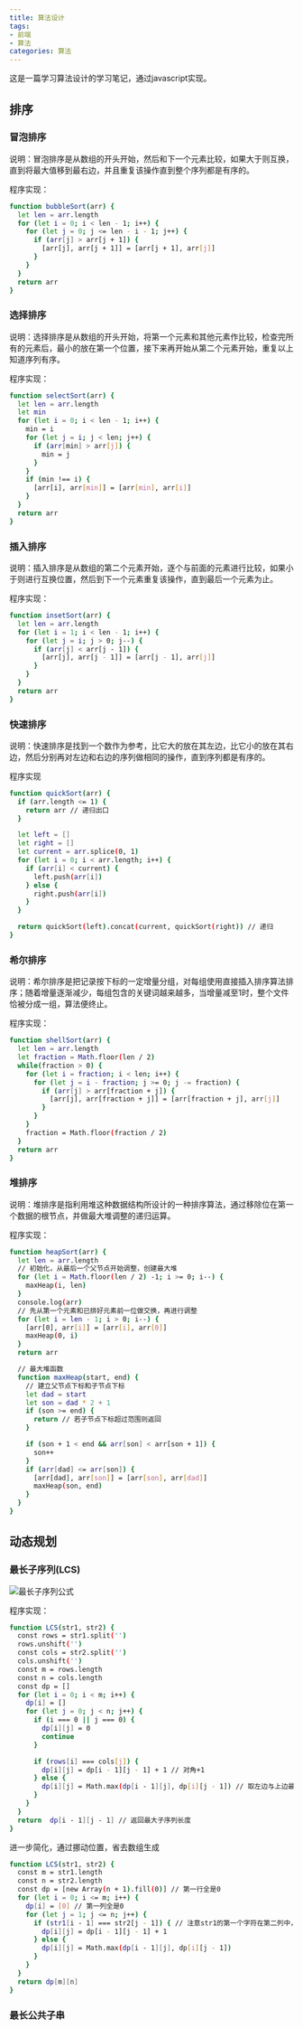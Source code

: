 ```yaml
---
title: 算法设计
tags:
- 前端
- 算法
categories: 算法
---
```


这是一篇学习算法设计的学习笔记，通过javascript实现。

<!-- more -->

## 排序

### 冒泡排序

说明：冒泡排序是从数组的开头开始，然后和下一个元素比较，如果大于则互换，直到将最大值移到最右边，并且重复该操作直到整个序列都是有序的。

程序实现：

``` bash
function bubbleSort(arr) {
  let len = arr.length
  for (let i = 0; i < len - 1; i++) {
    for (let j = 0; j <= len - i - 1; j++) {
      if (arr[j] > arr[j + 1]) {
        [arr[j], arr[j + 1]] = [arr[j + 1], arr[j]]
      }
    }
  }
  return arr
}
```

### 选择排序

说明：选择排序是从数组的开头开始，将第一个元素和其他元素作比较，检查完所有的元素后，最小的放在第一个位置，接下来再开始从第二个元素开始，重复以上知道序列有序。

程序实现：

``` bash
function selectSort(arr) {
  let len = arr.length
  let min
  for (let i = 0; i < len - 1; i++) {
    min = i
    for (let j = i; j < len; j++) {
      if (arr[min] > arr[j]) {
        min = j
      }
    }
    if (min !== i) {
      [arr[i], arr[min]] = [arr[min], arr[i]]
    }
  }
  return arr
}
```

### 插入排序

说明：插入排序是从数组的第二个元素开始，逐个与前面的元素进行比较，如果小于则进行互换位置，然后到下一个元素重复该操作，直到最后一个元素为止。

程序实现：

``` bash
function insetSort(arr) {
  let len = arr.length
  for (let i = 1; i < len - 1; i++) {
    for (let j = i; j > 0; j--) {
      if (arr[j] < arr[j - 1]) {
        [arr[j], arr[j - 1]] = [arr[j - 1], arr[j]]
      }
    }
  }
  return arr
}
```

### 快速排序

说明：快速排序是找到一个数作为参考，比它大的放在其左边，比它小的放在其右边，然后分别再对左边和右边的序列做相同的操作，直到序列都是有序的。

程序实现

``` bash
function quickSort(arr) {
  if (arr.length <= 1) {
    return arr // 递归出口
  }

  let left = []
  let right = []
  let current = arr.splice(0, 1)
  for (let i = 0; i < arr.length; i++) {
    if (arr[i] < current) {
      left.push(arr[i])
    } else {
      right.push(arr[i])
    }
  }

  return quickSort(left).concat(current, quickSort(right)) // 递归
}
```

### 希尔排序

说明：希尔排序是把记录按下标的一定增量分组，对每组使用直接插入排序算法排序；随着增量逐渐减少，每组包含的关键词越来越多，当增量减至1时，整个文件恰被分成一组，算法便终止。

程序实现：

``` bash
function shellSort(arr) {
  let len = arr.length
  let fraction = Math.floor(len / 2)
  while(fraction > 0) {
    for (let i = fraction; i < len; i++) {
      for (let j = i - fraction; j >= 0; j -= fraction) {
        if (arr[j] > arr[fraction + j]) {
          [arr[j], arr[fraction + j]] = [arr[fraction + j], arr[j]]
        }
      }
    }
    fraction = Math.floor(fraction / 2)
  }
  return arr
}
```

### 堆排序

说明：堆排序是指利用堆这种数据结构所设计的一种排序算法，通过移除位在第一个数据的根节点，并做最大堆调整的递归运算。

程序实现：

``` bash
function heapSort(arr) {
  let len = arr.length
  // 初始化，从最后一个父节点开始调整，创建最大堆
  for (let i = Math.floor(len / 2) -1; i >= 0; i--) {
    maxHeap(i, len)
  }
  console.log(arr)
  // 先从第一个元素和已排好元素前一位做交换，再进行调整
  for (let i = len - 1; i > 0; i--) {
    [arr[0], arr[i]] = [arr[i], arr[0]]
    maxHeap(0, i)
  }
  return arr

  // 最大堆函数
  function maxHeap(start, end) {
    // 建立父节点下标和子节点下标
    let dad = start
    let son = dad * 2 + 1
    if (son >= end) {
      return // 若子节点下标超过范围则返回
    }

    if (son + 1 < end && arr[son] < arr[son + 1]) {
      son++
    }
    if (arr[dad] <= arr[son]) {
      [arr[dad], arr[son]] = [arr[son], arr[dad]]
      maxHeap(son, end)
    }
  }
}
```

## 动态规划

### 最长子序列(LCS)

![最长子序列公式](../images/微信图片_20191114172416.png)

程序实现：

``` bash
function LCS(str1, str2) {
  const rows = str1.split('')
  rows.unshift('')
  const cols = str2.split('')
  cols.unshift('')
  const m = rows.length
  const n = cols.length
  const dp = []
  for (let i = 0; i < m; i++) {
    dp[i] = []
    for (let j = 0; j < n; j++) {
      if (i === 0 || j === 0) {
        dp[i][j] = 0
        continue
      }

      if (rows[i] === cols[j]) {
        dp[i][j] = dp[i - 1][j - 1] + 1 // 对角+1
      } else {
        dp[i][j] = Math.max(dp[i - 1][j], dp[i][j - 1]) // 取左边与上边最大
      }
    }
  }
  return  dp[i - 1][j - 1] // 返回最大子序列长度
}
```

进一步简化，通过挪动位置，省去数组生成

``` bash
function LCS(str1, str2) {
  const m = str1.length
  const n = str2.length
  const dp = [new Array(n + 1).fill(0)] // 第一行全是0
  for (let i = 0; i <= m; i++) {
    dp[i] = [0] // 第一列全是0
    for (let j = 1; j <= n; j++) {
      if (str1[i - 1] === str2[j - 1]) { // 注意str1的第一个字符在第二列中，因此减1，str2同理
        dp[i][j] = dp[i - 1][j - 1] + 1
      } else {
        dp[i][j] = Math.max(dp[i - 1][j], dp[i][j - 1])
      }
    }
  }
  return dp[m][n]
}
```

### 最长公共子串

